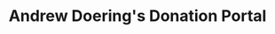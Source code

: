 ---
layout: donate
title: Andrew Doering's Donation Portal
description: Andrew Doering's Donation page.
last_modified_at: 2020-12-6
baseurl: /donate
permalink: /donate/
---